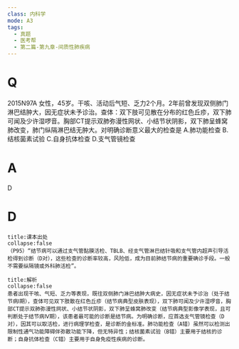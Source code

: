 ```yaml
---
class: 内科学
mode: A3
tags:
  - 真题
  - 医考帮
  - 第二篇-第九章-间质性肺疾病
---
```


# Q
2015N97A 女性，45岁。干咳、活动后气短、乏力2个月。2年前曾发现双侧肺门淋巴结肿大，因无症状未予诊治。查体：双下肢可见散在分布的红色丘疹，双下肺可闻及少许湿啰音。胸部CT提示双肺弥漫性网状、小结节状阴影，双下肺呈蜂窝肺改变，肺门纵隔淋巴结无肿大。对明确诊断意义最大的检查是
A.肺功能检查
B.结核菌素试验
C.自身抗体检查
D.支气管镜检查

# A
D
# D
```ad-note
title:课本出处
collapse:false
（P95）“结节病可以通过支气管黏膜活检、TBLB、经支气管淋巴结针吸和支气管内超声引导活检得到诊断（D对），这些检查的诊断率较高，风险低，成为目前肺结节病的重要确诊手段。一般不需要纵隔镜或外科肺活检”。
```

```ad-summary
title:解析
collapse:false
患者出现干咳、气短、乏力等表现，既往双侧肺门淋巴结肿大病史，因无症状未予诊治（处于结节病Ⅰ期），查体可见双下肢散在红色丘疹（结节病典型皮肤表现），双下肺可闻及少许湿啰音，胸部CT提示双肺弥漫性网状、小结节状阴影，双下肺呈蜂窝肺改变（结节病典型影像学表现，且可判断处于结节病Ⅳ期），该患者最可能的诊断是结节病。为明确诊断，应首选支气管镜检查（D对），因其可以取活检，进行病理学检查，是诊断的金标准。肺功能检查（A错）虽然可以检测出限制性通气功能障碍伴弥散功能下降，但无特异性；结核菌素试验（B错）主要用于结核的诊断；自身抗体检查（C错）主要用于自身免疫性疾病的诊断。
```

